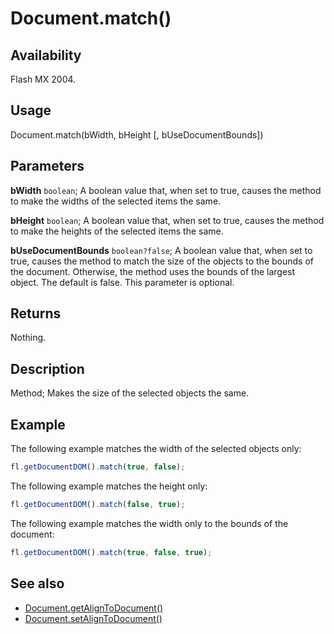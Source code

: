 # Document.match()

## Availability

Flash MX 2004.

## Usage

Document.match(bWidth, bHeight [, bUseDocumentBounds])

## Parameters

**bWidth** `boolean`; A boolean value that, when set to true, causes the method to make the widths of the selected items the same.

**bHeight** `boolean`; A boolean value that, when set to true, causes the method to make the heights of the selected items the same.

**bUseDocumentBounds** `boolean?false`; A boolean value that, when set to true, causes the method to match the size of the objects to the bounds of the document. Otherwise, the method uses the bounds of the largest object. The default is false. This parameter is optional.

## Returns

Nothing.

## Description

Method; Makes the size of the selected objects the same.

## Example

The following example matches the width of the selected objects only:

```javascript
fl.getDocumentDOM().match(true, false);
```

The following example matches the height only:

```javascript
fl.getDocumentDOM().match(false, true);
```

The following example matches the width only to the bounds of the document:

```javascript
fl.getDocumentDOM().match(true, false, true);
```

## See also

- [Document.getAlignToDocument()](../Document_object/Document72.md)
- [Document.setAlignToDocument()](../Document_object/Document450.md)
